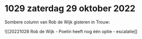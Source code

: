 # 1029 zaterdag 29 oktober 2022
Sombere column van Rob de Wijk gisteren in Trouw:

![[20221028 Rob de Wijk - Poetin heeft nog één optie - escalatie]]